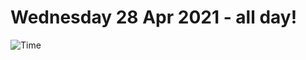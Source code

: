 # Wednesday 28 Apr 2021 - all day!
![Time](https://github.com/rich-ctm/today/workflows/Time/badge.svg)
